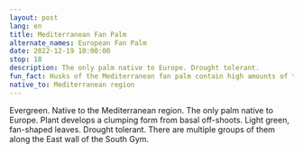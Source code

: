 ```yaml
---
layout: post
lang: en
title: Mediterranean Fan Palm
alternate_names: European Fan Palm
date: 2022-12-19 10:00:00
stop: 18
description: The only palm native to Europe. Drought tolerant.
fun_fact: Husks of the Mediterranean fan palm contain high amounts of tannin, giving them use as an astringent
native_to: Mediterranean region
---
```

Evergreen. Native to the Mediterranean region. The only palm native to Europe. Plant develops a clumping form from basal off-shoots. Light green, fan-shaped leaves. Drought tolerant. There are multiple groups of them along the East wall of the South Gym.
